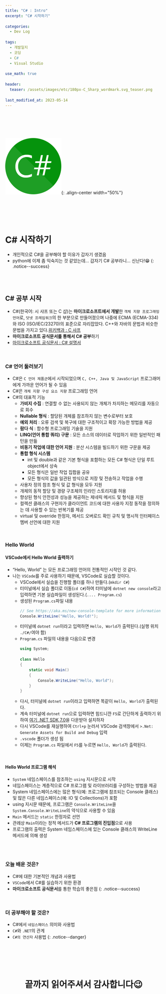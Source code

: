 ```yaml
---
title: "C# : Intro"
excerpt: "C# 시작하기"

categories:
  - Dev Log

tags:
  - 개발일지
  - 코딩
  - C#
  - Visual Studio

use_math: true

header:
  teaser: /assets/images/etc/180px-C_Sharp_wordmark.svg_teaser.png

last_modified_at: 2023-05-14
---
```





<br><br><br><br>

![image](../../assets/images/etc/180px-C_Sharp_wordmark.svg.png){: .align-center width="50%"}  

<br><br><br><br>


# C# 시작하기
- 개인적으로 C#을 공부해야 할 이유가 갑자기 생겼음
- python에 이제 좀 익숙지는 것 같았는데... 갑자기 C# 공부라니... 신난다!😁
{: .notice--success}


<br><br>


## C# 공부 시작
- C#(한국어: 시 샤프 또는 C 샵)는 **마이크로소프트에서 개발**한 `객체 지향 프로그래밍 언어`로, `닷넷 프레임워크`의 한 부분으로 만들어졌으며 나중에 ECMA (ECMA-334)와 ISO (ISO/IEC/23270)의 표준으로 자리잡았다. C++와 자바의 문법과 비슷한 문법을 가지고 있다.[위키백과 : C 샤프](https://ko.wikipedia.org/wiki/C_%EC%83%A4%ED%94%84)
- **마이크로소프트 공식문서를 통해서 C# 공부**하기
- [마이크로소프트 공식문서 : C# 설명서](https://learn.microsoft.com/ko-kr/dotnet/csharp/tour-of-csharp/)

<br>

### C# 언어 둘러보기

- C#은 `C 언어 제품군`에서 시작되었으며 `C, C++, Java 및 JavaScript` 프로그래머에게 가까운 언어가 될 수 있음
- C#은 `개체 지향 구성 요소 지향` 프로그래밍 언어
- C#의 대표적 기능
	- **가비지 수집** : 연결할 수 없는 사용되지 않는 개체가 차지하는 메모리를 자동으로 회수
	- **Nullable 형식** : 할당된 개체를 참조하지 않는 변수로부터 보호
	- **예외 처리** : 오류 검색 및 복구에 대한 구조적이고 확장 가능한 방법을 제공
	- **람다 식** : 함수형 프로그래밍 기술을 지원
	- **LINQ(언어 통합 쿼리) 구문** : 모든 소스의 데이터로 작업하기 위한 일반적인 패턴을 만듦
	- **비동기 작업에 대한 언어 지원** : 분산 시스템을 빌드하기 위한 구문을 제공
	- **통합 형식 시스템**
		- int 및 double과 같은 기본 형식을 포함하는 모든 C# 형식은 단일 루트 object에서 상속
		- 모든 형식은 일반 작업 집합을 공유
		- 모든 형식의 값을 일관된 방식으로 저장 및 전송하고 작업을 수행
	- 사용자 정의 참조 형식 및 값 형식을 모두 지원
	- 개체의 동적 할당 및 경량 구조체의 인라인 스토리지를 허용
	- 향상된 형식 안전성과 성능을 제공하는 제네릭 메서드 및 형식을 지원
	- 컬렉션 클래스의 구현자가 클라이언트 코드에 대한 사용자 지정 동작을 정의하는 데 사용할 수 있는 반복기를 제공
	- virtual 및 override 한정자, 메서드 오버로드 확인 규칙 및 명시적 인터페이스 멤버 선언에 대한 지원

<br>

### Hello World
#### VSCode에서 **Hello World** 출력하기
- “Hello, World” 는 모든 프로그래밍 언어의 전통적인 시작인 것 같다.
- 나는 `VSCode`를 주로 사용하기 때문에, VSCode로 실습할 것이다.
  - VSCode에서 실습을 진행할 폴더를 하나 만들다.(`mkdir C#`)
  - 터미널에서 실습 폴더로 이동(`cd C#`)하여 터미널에 `dotnet new console`라고 입력하면 기본 실습파일이 생성된다.(`.... Program.cs`)
  - 생성된 `Program.cs`파일 내용
	```cs
	// See https://aka.ms/new-console-template for more information
	Console.WriteLine("Hello, World!");
	```
  - 터미널에 `dotnet run`이라고 입력하면 `Hello, World`가 출력된다.(실행 위치 `./C#/`여야 함)
  - `Program.cs` 파일의 내용을 다음으로 변경
	```c#
	using System;

	class Hello
	{
		static void Main()
		{
			Console.WriteLine("Hello, World");
		}
	}
	```
  - 다시, 터미널에 `dotnet run`이라고 입력하면 똑같이 `Hello, World`가 출력된다.
  - 계속 터미널에 `dotnet run`으로 입력하면 힘드니깐 `F5`로 간단하게 출력하기 위하여 [여기 .NET SDK 7.0](https://dotnet.microsoft.com/ko-kr/download)을 다운받아 설치하자
  - 다시 VSCode를 재실행하여 `Ctrl+p` 눈러서 VSCode 검색창에서 `>.Net: Generate Assets for Build and Debug` 입력
  - `.vscode` 폴더가 생성 됨
  - 이제는 `Program.cs` 파일에서 `F5`를 누르면 `Hello, World`가 출력된다.

<br>

#### Hello World 프로그램 해석
- `System` 네임스페이스를 참조하는 `using` 지시문으로 시작
- 네임스페이스는 계층적으로 C# 프로그램 및 라이브러리를 구성하는 방법을 제공
- System 네임스페이스에는 많은 형식(예: 프로그램에 참조되는 Console 클래스) 및 많은 다른 네임스페이스(예: IO 및 Collections)가 포함
- using 지시문 때문에, 프로그램은 `Console.WriteLine`을 `System.Console.WriteLine`의 약식으로 사용할 수 있음
- `Main` 메서드는 `static` 한정자로 선언
- 관례상 `Main`이라는 정적 메서드가 **C# 프로그램의 진입점**으로 사용
- 프로그램의 출력은 System 네임스페이스에 있는 Console 클래스의 WriteLine 메서드에 의해 생성


<br><br>


### 오늘 배운 것은?
- C#에 대한 기본적인 개념과 사용법
- `VSCode`에서 C#를 실습하기 위한 환경
- **마이크로소프트 공식문서**를 통한 학습의 좋은점
{: .notice--success}

<br>

### 더 공부해야 할 것은?
- C#에서 `네임스페이스` 의미와 사용법
- `C#`와 `.NET`의 관계
- `C#의 연산자` 사용법
{: .notice--danger}








<br><br><br><br>
<center>
<h1>끝까지 읽어주셔서 감사합니다😉</h1>
</center>
<br><br><br><br>





